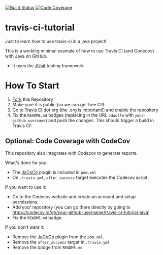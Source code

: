[![Build Status](https://travis-ci.com/bdwolfe/travis-ci-tutorial.svg?branch=master)](https://travis-ci.org/bdwolfe/travis-ci-tutorial)
[![Code Coverage](https://codecov.io/github/bdwolfe/travis-ci-tutorial/coverage.svg)](https://codecov.io/gh/bdwolfe/travis-ci-tutorial)

# travis-ci-tutorial
Just to learn how to use travis-ci in a java project!

This is a working minimal example of how to use Travis CI (and Codecov) with Java on GitHub.

- It uses the [JUnit](https://junit.org) testing framework

# How To Start

1. [Fork](https://github.com/bdwolfe/travis-ci-tutorial/fork) this Repository
2. Make sure it is public (so we can get free CI!)
3. Go to [Travis CI](http://travis-ci.org) dot org (the .org is important!) and enable the repository
4. Fix the `README.md` badges (replacing in the URL `bdwolfe` with `your-github-username`) and push the changes. This should trigger a build in Travis CI!

## Optional: Code Coverage with CodeCov

This repository also integrates with Codecov to generate reports.

What's done for you:
- The [JaCoCo](https://www.jacoco.org) plugin is included in `pom.xml`
- On `.travis.yml`, `after_success` target executes the Codecov script.

If you want to use it:
- Go to the Codecov website and create an account and setup permissions.
- Add your repository (you can go there directly by going to https://codecov.io/gh/your-github-username/travis-ci-tutorial-java)
- Fix the `README.md` badge.

If you don't want it:
- Remove the [JaCoCo](https://www.jacoco.org) plugin from the `pom.xml`.
- Remove the `after_success` target in `.travis.yml`
- Remove the badge from `README.md`

